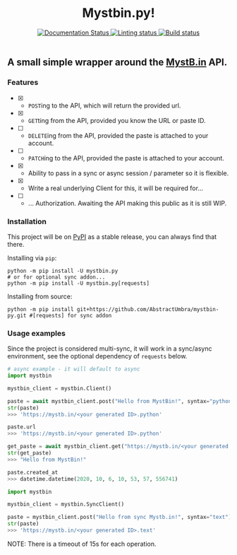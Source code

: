 <div align="center">
    <h1>Mystbin.py!</h1>
    <a href='https://mystbinpy.readthedocs.io/en/latest/?badge=latest'>
        <img src='https://readthedocs.org/projects/mystbinpy/badge/?version=latest' alt='Documentation Status' />
    </a>
    <a href='https://github.com/AbstractUmbra/mystbin.py/workflows/Code%20Linting'>
        <img src='https://github.com/AbstractUmbra/mystbin.py/workflows/Code%20Linting/badge.svg?branch=main' alt='Linting status' />
    </a>
    <a href='https://github.com/AbstractUmbra/mystbin.py/workflows/Build'>
        <img src='https://github.com/AbstractUmbra/mystbin.py/workflows/Build/badge.svg' alt='Build status' />
    </a>
</div>
<br>

A small simple wrapper around the [MystB.in](https://mystb.in/) API.
----------
### Features

- [x] - `POST`ing to the API, which will return the provided url.
- [x] - `GET`ting from the API, provided you know the URL or paste ID.
- [ ] - `DELETE`ing from the API, provided the paste is attached to your account.
- [ ] - `PATCH`ing to the API, provided the paste is attached to your account.
- [x] - Ability to pass in a sync or async session / parameter so it is flexible.
- [x] - Write a real underlying Client for this, it will be required for...
- [ ] - ... Authorization. Awaiting the API making this public as it is still WIP.

### Installation
This project will be on [PyPI](https://pypi.org/project/mystbin.py/) as a stable release, you can always find that there.

Installing via `pip`:
```shell
python -m pip install -U mystbin.py
# or for optional sync addon...
python -m pip install -U mystbin.py[requests]
```

Installing from source:
```shell
python -m pip install git+https://github.com/AbstractUmbra/mystbin-py.git #[requests] for sync addon
```

### Usage examples
Since the project is considered multi-sync, it will work in a sync/async environment, see the optional dependency of `requests` below.

```py
# async example - it will default to async
import mystbin

mystbin_client = mystbin.Client()

paste = await mystbin_client.post("Hello from MystBin!", syntax="python")
str(paste)
>>> 'https://mystb.in/<your generated ID>.python'

paste.url
>>> 'https://mystb.in/<your generated ID>.python'

get_paste = await mystbin_client.get("https://mystb.in/<your generated ID>")
str(get_paste)
>>> "Hello from MystBin!"

paste.created_at
>>> datetime.datetime(2020, 10, 6, 10, 53, 57, 556741)
```

```py
import mystbin

mystbin_client = mystbin.SyncClient()

paste = mystbin_client.post("Hello from sync Mystb.in!", syntax="text")
str(paste)
>>> 'https://mystb.in/<your generated ID>.text'
```

NOTE: There is a timeout of 15s for each operation.
